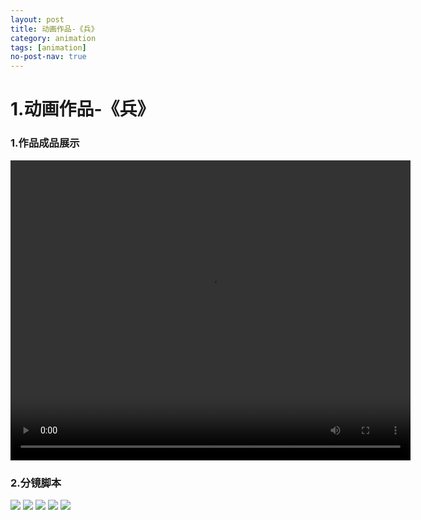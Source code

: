 ```yaml
---
layout: post
title: 动画作品-《兵》
category: animation
tags: [animation]
no-post-nav: true
---
```




# 1.动画作品-《兵》



### 1.作品成品展示

<video id="video" width="640" height="480" controls="" align="center" src="https://admin.touchfishes.com/ryj/17859700153.mp4">
</video>







### 2.分镜脚本
<img src="https://admin.touchfishes.com/ryj/images/bing/%E5%88%86%E9%95%9C1.jpg" />
<img src="https://admin.touchfishes.com/ryj/images/bing/%E5%88%86%E9%95%9C2.jpg" />
<img src="https://admin.touchfishes.com/ryj/images/bing/%E5%88%86%E9%95%9C3.jpg" />
<img src="https://admin.touchfishes.com/ryj/images/bing/%E5%88%86%E9%95%9C4.jpg" />
<img src="https://admin.touchfishes.com/ryj/images/bing/%E5%88%86%E9%95%9C5.jpg" />

